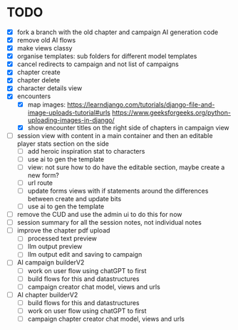 # TODO

- [x] fork a branch with the old chapter and campaign AI generation code
- [x] remove old AI flows
- [x] make views classy
- [x] organise templates: sub folders for different model templates
- [x] cancel redirects to campaign and not list of campaigns
- [x] chapter create
- [x] chapter delete
- [x] character details view
- [x] encounters
  - [x] map images: <https://learndjango.com/tutorials/django-file-and-image-uploads-tutorial#urls>
        <https://www.geeksforgeeks.org/python-uploading-images-in-django/>
  - [x] show encounter titles on the right side of chapters in campaign view
- [ ] session view with content in a main container and then an editable player stats section on the side
  - [ ] add heroic inspiration stat to characters
  - [ ] use ai to gen the template
  - [ ] view: not sure how to do have the editable section, maybe create a new form?
  - [ ] url route
  - [ ] update forms views with if statements around the differences between create and update bits
  - [ ] use ai to gen the template
- [ ] remove the CUD and use the admin ui to do this for now
- [ ] session summary for all the session notes, not individual notes
- [ ] improve the chapter pdf upload
  - [ ] processed text preview
  - [ ] llm output preview
  - [ ] llm output edit and saving to campaign
- [ ] AI campaign builderV2
  - [ ] work on user flow using chatGPT to first
  - [ ] build flows for this and datastructures
  - [ ] campaign creator chat model, views and urls
- [ ] AI chapter builderV2
  - [ ] build flows for this and datastructures
  - [ ] work on user flow using chatGPT to first
  - [ ] campaign chapter creator chat model, views and urls
